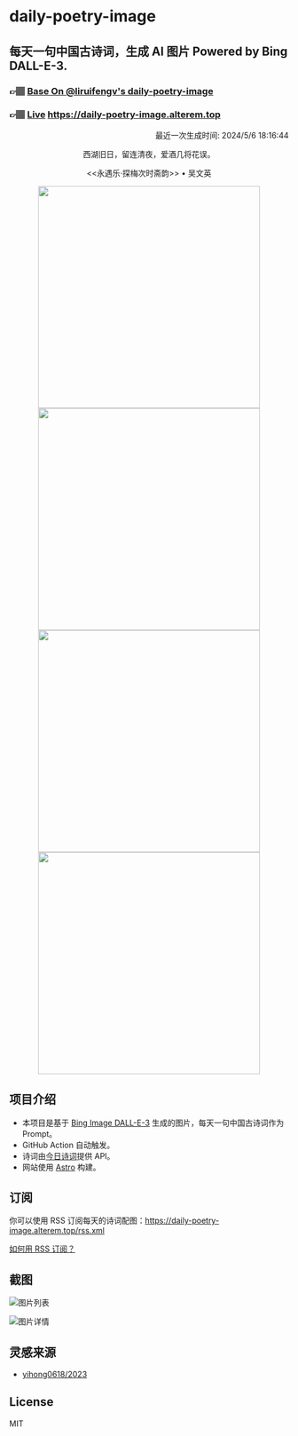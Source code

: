 
# daily-poetry-image

## 每天一句中国古诗词，生成 AI 图片 Powered by Bing DALL-E-3.

### 👉🏽 [Base On @liruifengv's daily-poetry-image](https://github.com/liruifengv/daily-poetry-image)

### 👉🏽 [Live](https://daily-poetry-image.alterem.top/) https://daily-poetry-image.alterem.top

<p align="right">
  最近一次生成时间: 2024/5/6 18:16:44
</p>
<p align="center">
西湖旧日，留连清夜，爱酒几将花误。
</p>
<p align="center">
<<永遇乐·探梅次时斋韵>> • 吴文英
</p>
<p align="center">
<img src="https://tse1.mm.bing.net/th/id/OIG3.OnXV7O1CUPNYY4x5COB3" height="400" width="400" />
<img src="https://tse2.mm.bing.net/th/id/OIG3.MOAoCFWiumiT77dzTZWb" height="400" width="400" />
<img src="https://tse4.mm.bing.net/th/id/OIG3.9DYkqFFD.43e_vRqZNnk" height="400" width="400" />
<img src="https://tse3.mm.bing.net/th/id/OIG3.AUiHvCqUKZHroOkQaZOi" height="400" width="400" />
</p>

## 项目介绍

-   本项目是基于 [Bing Image DALL-E-3](https://www.bing.com/images/create) 生成的图片，每天一句中国古诗词作为 Prompt。
-   GitHub Action 自动触发。
-   诗词由[今日诗词](https://www.jinrishici.com/)提供 API。
-   网站使用 [Astro](https://astro.build) 构建。

## 订阅

你可以使用 RSS 订阅每天的诗词配图：https://daily-poetry-image.alterem.top/rss.xml

[如何用 RSS 订阅？](https://zhuanlan.zhihu.com/p/55026716)

## 截图

![图片列表](./screenshots/Snipaste_2023-12-28_21-00-26.png)

![图片详情](./screenshots/Snipaste_2023-12-28_21-00-53.png)

## 灵感来源

-   [yihong0618/2023](https://github.com/yihong0618/2023)

## License

MIT
